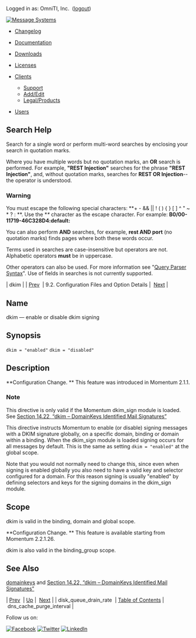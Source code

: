 Logged in as: OmniTI, Inc.  ([logout](https://support.messagesystems.com/logout.php))

[![Message Systems](https://support.messagesystems.com/images/ms-white205.png)](https://support.messagesystems.com/start.php) 

*   [Changelog](https://support.messagesystems.com/start.php?show=changelog)
*   [Documentation](https://support.messagesystems.com/docs/)
*   [Downloads](https://support.messagesystems.com/start.php)

*   [Licenses](https://support.messagesystems.com/license_summary.php)
*   <a href="">Clients</a>
    *   [Support](https://support.messagesystems.com/cs.php)
    *   [Add/Edit](https://support.messagesystems.com/edit_client.php)
    *   [Legal/Products](https://support.messagesystems.com/edit_products.php)
*   [Users](https://support.messagesystems.com/edit_customer.php)

## Search Help

Search for a single word or perform multi-word searches by enclosing your search in quotation marks.

Where you have multiple words but no quotation marks, an **OR** search is performed. For example, **"REST Injection"** searches for the phrase **"REST Injection"**, and, without quotation marks, searches for **REST OR Injection**--the operator is understood.

### Warning

You must escape the following special characters: **+ - && || ! ( ) { } [ ] ^ " ~ * ? : \**. Use the **\** character as the escape character. For example: **B0/00-11719-46C328D4\:default\:**

You can also perform **AND** searches, for example, **rest AND port** (no quotation marks) finds pages where both these words occur.

Terms used in searches are case-insensitive but operators are not. Alphabetic operators **must** be in uppercase.

Other operators can also be used. For more information see "[Query Parser Syntax](https://lucene.apache.org/core/old_versioned_docs/versions/3_0_0/queryparsersyntax.html)". Use of fields in searches is not currently supported.

| dkim |
| [Prev](conf.ref.disk_queue_drain_rate.php)  | 9.2. Configuration Files and Option Details |  [Next](conf.ref.dns_cache_purge_interval.php) |

<a name="conf.ref.dkim"></a>
## Name

dkim — enable or disable dkim signing

## Synopsis

`dkim = "enabled"`
`dkim = "disabled"`

<a name="idp4922896"></a>
## Description

**Configuration Change. ** This feature was introduced in Momentum 2.1.1.

### Note

This directive is only valid if the Momentum dkim_sign module is loaded. See [Section 14.22, “dkim – DomainKeys Identified Mail Signatures”](modules.dkim.php "14.22. dkim – DomainKeys Identified Mail Signatures")

This directive instructs Momentum to enable (or disable) signing messages with a DKIM signature globally, on a specific domain, binding or domain within a binding. When the dkim_sign module is loaded signing occurs for all messages by default. This is the same as setting `dkim = "enabled"` at the global scope.

Note that you would not normally need to change this, since even when signing is enabled globally you also need to have a valid key and selector configured for a domain. For this reason signing is usually "enabled" by defining selectors and keys for the signing domains in the dkim_sign module.

<a name="idp4930480"></a>
## Scope

dkim is valid in the binding, domain and global scope.

**Configuration Change. ** This feature is available starting from Momentum 2.2.1.26.

dkim is also valid in the binding_group scope.

<a name="idp4935376"></a>
## See Also

[domainkeys](conf.ref.domainkeys.php "domainkeys") and [Section 14.22, “dkim – DomainKeys Identified Mail Signatures”](modules.dkim.php "14.22. dkim – DomainKeys Identified Mail Signatures")

| [Prev](conf.ref.disk_queue_drain_rate.php)  | [Up](conf.ref.files.php) |  [Next](conf.ref.dns_cache_purge_interval.php) |
| disk_queue_drain_rate  | [Table of Contents](index.php) |  dns_cache_purge_interval |

Follow us on:

[![Facebook](https://support.messagesystems.com/images/icon-facebook.png)](http://www.facebook.com/messagesystems) [![Twitter](https://support.messagesystems.com/images/icon-twitter.png)](http://twitter.com/#!/MessageSystems) [![LinkedIn](https://support.messagesystems.com/images/icon-linkedin.png)](http://www.linkedin.com/company/message-systems)